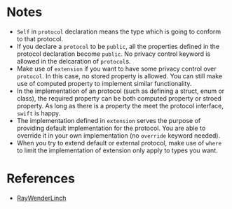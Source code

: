 # Notes

- `Self` in `protocol` declaration means the type which is going to conform to that protocol.
- If you declare a `protocol` to be `public`, all the properties defined in the protocol declaration become `public`. No privacy control keyword is allowed in the delcaration of `protocol`s.
- Make use of `extension` if you want to have some privacy control over `protocol`. In this case, no stored property is allowed. You can still make use of computed property to implement similar functionality.
- In the implementation of an protocol (such as defining a struct, enum or class), the required property can be both computed property or stroed property. As long as there is a property the meet the protocol interface, `swift` is happy.
- The implementation defined in `extension` serves the purpose of providing default implementation for the protocol. You are able to override it in your own implementation (no `override` keyword needed).
- When you try to extend default or external protocol, make use of `where` to limit the implementation of extension only apply to types you want.


# References

- [RayWenderLinch](https://www.raywenderlich.com/109156/introducing-protocol-oriented-programming-in-swift-2)
